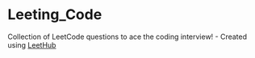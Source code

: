# Leeting_Code
Collection of LeetCode questions to ace the coding interview! - Created using [LeetHub](https://github.com/QasimWani/LeetHub)
